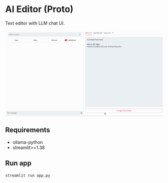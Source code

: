 # AI Editor (Proto)

Text editor with LLM chat UI.

![AI Editor Demo](./demo.gif)

## Requirements

- ollama-python
- streamlit>=1.38

## Run app

```bash
streamlit run app.py
```
